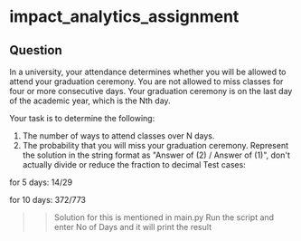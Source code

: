 # impact_analytics_assignment

## Question

In a university, your attendance determines whether you will be allowed to attend your graduation ceremony. 
You are not allowed to miss classes for four or more consecutive days. 
Your graduation ceremony is on the last day of the academic year, which is the Nth day.

Your task is to determine the following:

1. The number of ways to attend classes over N days.
2. The probability that you will miss your graduation ceremony.
Represent the solution in the string format as "Answer of (2) / Answer of (1)", don't actually divide or reduce the fraction to decimal
Test cases:

for 5 days: 14/29

for 10 days: 372/773


>> Solution for this is mentioned in main.py
>> Run the script and enter No of Days and it will print the result
